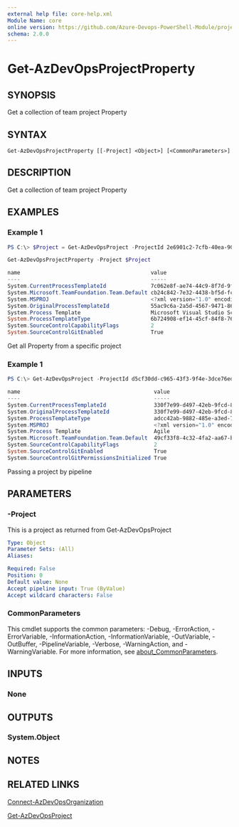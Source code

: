 ```yaml
---
external help file: core-help.xml
Module Name: core
online version: https://github.com/Azure-Devops-PowerShell-Module/projects/blob/master/docs/Get-AzDevOpsProjectProperty.md#get-azdevopsprojectproperty
schema: 2.0.0
---
```


# Get-AzDevOpsProjectProperty

## SYNOPSIS
Get a collection of team project Property

## SYNTAX

```
Get-AzDevOpsProjectProperty [[-Project] <Object>] [<CommonParameters>]
```

## DESCRIPTION
Get a collection of team project Property

## EXAMPLES

### Example 1
```powershell
PS C:\> $Project = Get-AzDevOpsProject -ProjectId 2e6901c2-7cfb-40ea-901b-dfb439566e13

Get-AzDevOpsProjectProperty -Project $Project

name                                         value
----                                         -----
System.CurrentProcessTemplateId              7c062e8f-ae74-44c9-8f7d-9f3b35a73af1
System.Microsoft.TeamFoundation.Team.Default cb24c842-7e32-4438-bf5d-fc67ac28a5c1
System.MSPROJ                                <?xml version="1.0" encoding="utf-8"?>...
System.OriginalProcessTemplateId             55ac9c6a-2a5d-4567-9471-8659f826fe12
System.Process Template                      Microsoft Visual Studio Scrum 2013
System.ProcessTemplateType                   6b724908-ef14-45cf-84f8-768b5384da45
System.SourceControlCapabilityFlags          2
System.SourceControlGitEnabled               True
```

Get all Property from a specific project

### Example 1
```powershell
PS C:\> Get-AzDevOpsProject -ProjectId d5cf30dd-c965-43f3-9f4e-3dce76ed226a |Get-AzDevOpsProjectProperty

name                                          value
----                                          -----
System.CurrentProcessTemplateId               330f7e99-d497-42eb-9fcd-8f8fec59bc13
System.OriginalProcessTemplateId              330f7e99-d497-42eb-9fcd-8f8fec59bc13
System.ProcessTemplateType                    adcc42ab-9882-485e-a3ed-7678f01f66bc
System.MSPROJ                                 <?xml version="1.0" encoding="utf-8"?>...
System.Process Template                       Agile
System.Microsoft.TeamFoundation.Team.Default  49cf33f8-4c32-4fa2-aa67-b8b49a873ea6
System.SourceControlCapabilityFlags           2
System.SourceControlGitEnabled                True
System.SourceControlGitPermissionsInitialized True
```

Passing a project by pipeline

## PARAMETERS

### -Project
This is a project as returned from Get-AzDevOpsProject

```yaml
Type: Object
Parameter Sets: (All)
Aliases:

Required: False
Position: 0
Default value: None
Accept pipeline input: True (ByValue)
Accept wildcard characters: False
```

### CommonParameters
This cmdlet supports the common parameters: -Debug, -ErrorAction, -ErrorVariable, -InformationAction, -InformationVariable, -OutVariable, -OutBuffer, -PipelineVariable, -Verbose, -WarningAction, and -WarningVariable. For more information, see [about_CommonParameters](http://go.microsoft.com/fwlink/?LinkID=113216).

## INPUTS

### None

## OUTPUTS

### System.Object
## NOTES

## RELATED LINKS

[Connect-AzDevOpsOrganization](https://github.com/Azure-Devops-PowerShell-Module/authentication/blob/master/docs/Connect-AzDevOpsOrganization.md#connect-azdevopsorganization)

[Get-AzDevOpsProject](https://github.com/Azure-Devops-PowerShell-Module/projects/blob/master/docs/Get-AzDevOpsProject.md#get-azdevopsproject)